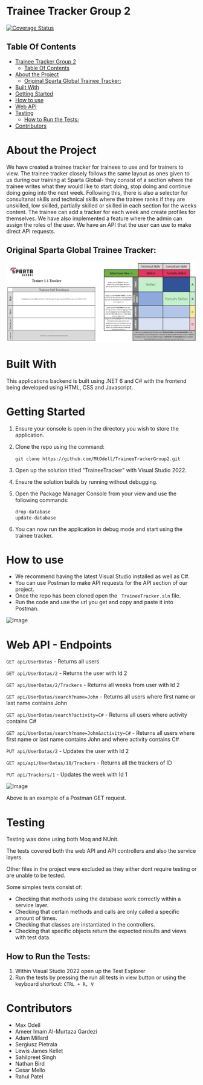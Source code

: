 # Trainee Tracker Group 2 

[![Coverage Status](https://coveralls.io/repos/github/MtOdell/TraineeTrackerGroup2/badge.svg?branch=main)](https://coveralls.io/github/MtOdell/TraineeTrackerGroup2?branch=main)

## Table Of Contents

- [Trainee Tracker Group 2](#trainee-tracker-group-2)
  - [Table Of Contents](#table-of-contents)
- [About the Project](#about-the-project)
  - [Original Sparta Global Trainee Tracker:](#original-sparta-global-trainee-tracker)
- [Built With](#built-with)
- [Getting Started](#getting-started)
- [How to use](#how-to-use)
- [Web API](#web-api)
- [Testing](#testing)
  - [How to Run the Tests:](#how-to-run-the-tests)
- [Contributors](#contributors)

# About the Project
We have created a trainee tracker for trainees to use and for trainers to view. The trainee tracker closely follows the same layout as ones given to us during our training at Sparta Global- they consist of a section where the trainee writes what they would like to start doing, stop doing and continue doing going into the next week. Following this, there is also a selector for consultanat skills and technical skills where the trainee ranks if they are unskilled, low skilled, partially skilled or skilled in each section for the weeks content. The trainee can add a tracker for each week and create profiles for themselves. We have also implemented a feature where the admin can assign the roles of the user. We have an API that the user can use to make direct API requests.

 ## Original Sparta Global Trainee Tracker: 
![Image](./Images/Skills.png)

# Built With
 This applications backend is built using .NET 6 and C# with the frontend being developed using HTML, CSS and Javascript.

# Getting Started

1. Ensure your console is open in the directory you wish to store the application.
2. Clone the repo using the command:  
   
   ``` git clone https://github.com/MtOdell/TraineeTrackerGroup2.git ```

3. Open up the solution titled "TraineeTracker" with Visual Studio 2022.
4. Ensure the solution builds by running without debugging.
5. Open the Package Manager Console from your view and use the following commands:
   ``` 
   drop-database
   update-database
   ``` 
6. You can now run the application in debug mode and start using the trainee tracker.

# How to use 
- We recommend having the latest Visual Studio installed as well as C#. 
- You can use Postman to make API requests for the API section of our project. 
- Once the repo has been cloned open the ``` TraineeTracker.sln``` file. 
- Run the code and use the url you get and copy and paste it into Postman. 

![Image](./Images/Home.png)

# Web API - Endpoints

```GET api/UserDatas``` - Returns all users

```GET api/UserDatas/2``` - Returns the user with Id 2

```GET api/UserDatas/2/Trackers``` - Returns all weeks from user with Id 2

```GET api/UserDatas/search?name=John``` - Returns all users where first name or last name contains John

```GET api/UserDatas/search?activity=C#``` - Returns all users where activity contains C#

```GET api/UserDatas/search?name=John&activity=C#``` - Returns all users where first name or last name contains John and where activity contains C#

```PUT api/UserDatas/2``` - Updates the user with Id 2

```GET api/api/UserDatas/18/Trackers``` - Returns all the trackers of ID

```PUT api/Trackers/1``` - Updates the week with Id 1

![Image](./Images/PostmanAPI.png)

Above is an example of a Postman GET request.

# Testing
Testing was done using both Moq and NUnit.

The tests covered both the web API and API controllers and also the service layers.

Other files in the project were excluded as they either dont require testing or are unable to be tested.

Some simples tests consist of:
- Checking that methods using the database work correctly within a service layer.
- Checking that certain methods and calls are only called a specific amount of times.
- Checking that classes are instantiated in the controllers.
- Checking that specific objects return the expected results and views with test data.

## How to Run the Tests:
1. Within Visual Studio 2022 open up the Test Explorer 
2. Run the tests by pressing the run all tests in view button or using the keyboard shortcut:
```CTRL + R, V```

# Contributors
- Max Odell 
- Ameer Imam Al-Murtaza Gardezi
- Adam Millard 
- Sergiusz Pietrala 
- Lewis James Kellet
- Sahilpreet Singh
- Nathan Bird
- Cesar Mello
- Rahul Patel
